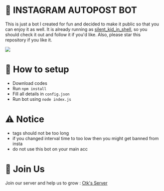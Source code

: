 # 📸 INSTAGRAM AUTOPOST BOT
This is just a bot I created for fun and decided to make it public so that you can enjoy it as well. It is already running as [silent_kid_in_shell](https://www.instagram.com/silent_kid_in_shell/), so you should check it out and follow it if you'd like. Also, please star this repository if you like it. 

![](https://i.imgur.com/kQcmOAd.png)

# 🤔 How to setup
- Download codes
- Run `npm install`
- Fill all details in `config.json`
- Run bot using `node index.js`

# ⚠️ Notice
- tags should not be too long
- if you changed interval time to too low then you might get banned from insta
- do not use this bot on your main acc

# 🥺 Join Us
Join our server and help us to grow : [Ctk's Server](https://2vr8.short.gy/discord) 
